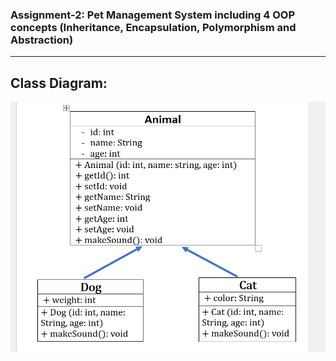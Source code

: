 ### Assignment-2: Pet Management System including 4 OOP concepts (Inheritance, Encapsulation, Polymorphism and Abstraction) 
<hr>

## Class Diagram: 


<img src="../images/pet.png" height="400" width="550">